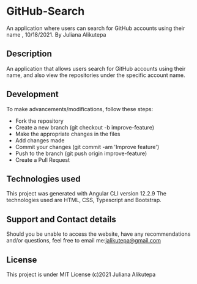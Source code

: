 # GitHub-Search

An application where users can search for GitHub accounts using their name , 10/18/2021.
By Juliana Alikutepa

## Description

An application that allows users search for GitHub accounts using their name, and also view the repositories under the specific account name.
## Development
To make advancements/modifications, follow these steps:

* Fork the repository
* Create a new branch (git checkout -b improve-feature)
* Make the appropriate changes in the files
* Add changes made
* Commit your changes (git commit -am 'Improve feature')
* Push to the branch (git push origin improve-feature)
* Create a Pull Request

## Technologies used 

This project was generated with Angular CLI version 12.2.9 The technologies used are HTML, CSS, Typescript and Bootstrap.

## Support and Contact details

Should you be unable to access the website, have any recommendations and/or questions, feel free to email me:jalikutepa@gmail.com

## License
This project is under MIT License (c)2021 Juliana Alikutepa
